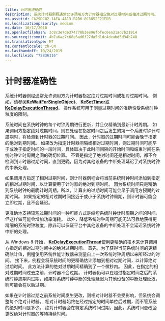 ```yaml
---
title: 计时器准确性
description: 系统计时器例程通常允许调用方为计时器指定绝对过期时间或相对过期时间。
ms.assetid: CA29DC02-1AEA-4A13-B2D6-8C8052E21EDB
ms.localizationpriority: medium
ms.date: 10/17/2018
ms.openlocfilehash: 3c8c3e7de374778b3e896fbfec0ea31ad7b21914
ms.sourcegitcommit: 4b7a6ac7c68e6ad6f27da5d1dc4deabd5d34b748
ms.translationtype: MT
ms.contentlocale: zh-CN
ms.lasthandoff: 10/24/2019
ms.locfileid: "72836116"
---
```

# <a name="timer-accuracy"></a>计时器准确性


系统计时器例程通常允许调用方为计时器指定绝对过期时间或相对过期时间。 例如，请参阅[**KeWaitForSingleObject**](https://docs.microsoft.com/windows-hardware/drivers/ddi/wdm/nf-wdm-kewaitforsingleobject)、 [**KeSetTimer**](https://docs.microsoft.com/windows-hardware/drivers/ddi/wdm/nf-wdm-kesettimer)或[**KeDelayExecutionThread**](https://docs.microsoft.com/windows-hardware/drivers/ddi/wdm/nf-wdm-kedelayexecutionthread)。 操作系统可用于测量过期时间的准确性受系统时钟粒度的限制。

系统时间在系统时钟的每个时钟周期进行更新，并且仅精确到最新计时周期。 如果调用方指定绝对过期时间，则在处理在指定时间之后发生的第一个系统时钟计时周期时，将检测到计时器的过期时间。 因此，计时器的过期时间可能会晚于指定的绝对到期时间。 如果改为指定计时器间隔或相对过期时间，则过期时间可能早于或晚于指定时间的一段时间，具体取决于此时间间隔的开始时间和结束时间在系统时钟计时周期之间的确切位置。 不管是指定了绝对时间还是相对时间，都不会检测到计时器过期时间，直到更晚，因为对其他设备的中断处理延迟了对系统时钟的中断处理。

如果调用方指定了相对过期时间，则计时器例程会将当前系统时钟时间添加到指定的相对过期时间，以计算要用于计时器的绝对到期时间。 因为系统时间只是精确到系统时钟的最晚计时周期，所以，计算出的过期时间可能会早于调用方预期的过期时间。 如果指定的相对过期时间接近于或小于系统时钟周期，则计时器可能会立即过期，且不会延迟。

更准确地支持较短过期时间的一种可能方式是缩短系统时钟计时周期之间的时间，但这样做可能会增加功率消耗。 此外，降低系统时钟周期可能无法可靠地获得更精细的系统时钟粒度，除非可以保证平台中其他设备的中断处理不会延迟系统时钟中断的处理。

从 Windows 8 开始， [**KeDelayExecutionThread**](https://docs.microsoft.com/windows-hardware/drivers/ddi/wdm/nf-wdm-kedelayexecutionthread)使用更精确的技术来计算调用方指定的相对过期时间中的绝对过期时间。 首先，为了获得当前系统时间的更精确估计值，例程使用系统性能计数器来测量自上一次系统时钟周期以来所经过的时间。 接下来，例程会将系统时间的更精确估计添加到相对过期时间，以计算绝对过期时间。 此方法计算的绝对过期时间精确到了一个微秒内。 因此，在指定的相对过期时间过去之前，计时器不会过期。 计时器仍可以在超过指定时间之后的系统时钟周期内过期，如果对系统时钟中断的处理延迟为其他设备的中断处理延迟，则可能会在以后过期。

如果在计时器过期之前系统时间发生更改，则相对计时器不会受影响，但系统会调整每个绝对计时器。 相对计时器始终在经过指定的时间单位后过期，而不管系统的绝对时间是多少。 绝对计时器会在特定系统时间过期，因此，系统时间更改会更改绝对计时器的等待持续时间。

 

 




